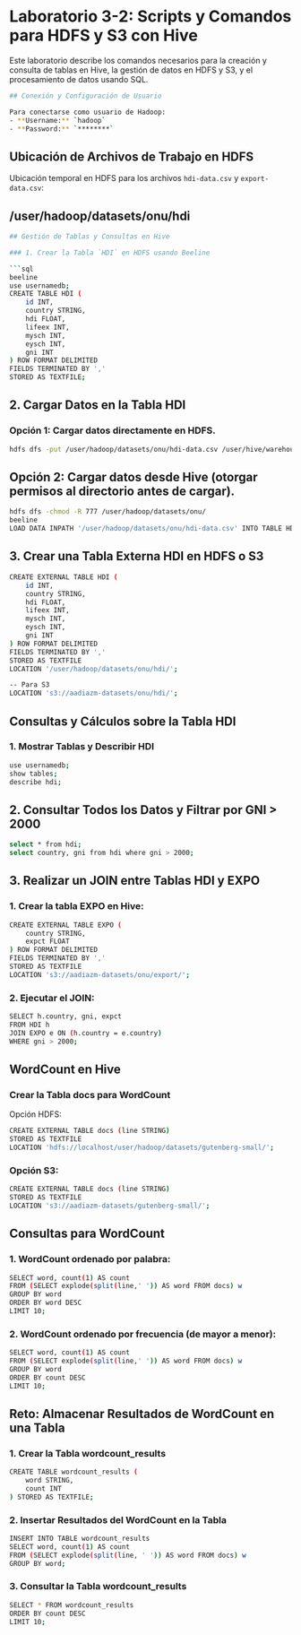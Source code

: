 # Laboratorio 3-2: Scripts y Comandos para HDFS y S3 con Hive

Este laboratorio describe los comandos necesarios para la creación y consulta de tablas en Hive, la gestión de datos en HDFS y S3, y el procesamiento de datos usando SQL.

```bash
## Conexión y Configuración de Usuario

Para conectarse como usuario de Hadoop:
- **Username:** `hadoop`
- **Password:** `********`
```

## Ubicación de Archivos de Trabajo en HDFS

Ubicación temporal en HDFS para los archivos `hdi-data.csv` y `export-data.csv`:

## /user/hadoop/datasets/onu/hdi

```bash
## Gestión de Tablas y Consultas en Hive

### 1. Crear la Tabla `HDI` en HDFS usando Beeline

```sql
beeline
use usernamedb;
CREATE TABLE HDI (
    id INT, 
    country STRING, 
    hdi FLOAT, 
    lifeex INT, 
    mysch INT, 
    eysch INT, 
    gni INT
) ROW FORMAT DELIMITED 
FIELDS TERMINATED BY ',' 
STORED AS TEXTFILE;

```

## 2. Cargar Datos en la Tabla HDI
### Opción 1: Cargar datos directamente en HDFS.

```bash
hdfs dfs -put /user/hadoop/datasets/onu/hdi-data.csv /user/hive/warehouse/usernamedb.db/hdi
```

## Opción 2: Cargar datos desde Hive (otorgar permisos al directorio antes de cargar).

```bash
hdfs dfs -chmod -R 777 /user/hadoop/datasets/onu/
beeline
LOAD DATA INPATH '/user/hadoop/datasets/onu/hdi-data.csv' INTO TABLE HDI;
```


## 3. Crear una Tabla Externa HDI en HDFS o S3

```bash
CREATE EXTERNAL TABLE HDI (
    id INT, 
    country STRING, 
    hdi FLOAT, 
    lifeex INT, 
    mysch INT, 
    eysch INT, 
    gni INT
) ROW FORMAT DELIMITED 
FIELDS TERMINATED BY ',' 
STORED AS TEXTFILE 
LOCATION '/user/hadoop/datasets/onu/hdi/'; 

-- Para S3
LOCATION 's3://aadiazm-datasets/onu/hdi/';
```


## Consultas y Cálculos sobre la Tabla HDI
### 1. Mostrar Tablas y Describir HDI

```bash
use usernamedb;
show tables;
describe hdi;
```


## 2. Consultar Todos los Datos y Filtrar por GNI > 2000 

```bash
select * from hdi;
select country, gni from hdi where gni > 2000;
```

## 3. Realizar un JOIN entre Tablas HDI y EXPO
### 1. Crear la tabla EXPO en Hive:

```bash
CREATE EXTERNAL TABLE EXPO (
    country STRING, 
    expct FLOAT
) ROW FORMAT DELIMITED 
FIELDS TERMINATED BY ',' 
STORED AS TEXTFILE 
LOCATION 's3://aadiazm-datasets/onu/export/';
```

### 2. Ejecutar el JOIN:

```bash
SELECT h.country, gni, expct 
FROM HDI h 
JOIN EXPO e ON (h.country = e.country) 
WHERE gni > 2000;
```

## WordCount en Hive
### Crear la Tabla docs para WordCount
Opción HDFS:

```bash
CREATE EXTERNAL TABLE docs (line STRING) 
STORED AS TEXTFILE 
LOCATION 'hdfs://localhost/user/hadoop/datasets/gutenberg-small/';
```

### Opción S3:

```bash
CREATE EXTERNAL TABLE docs (line STRING) 
STORED AS TEXTFILE 
LOCATION 's3://aadiazm-datasets/gutenberg-small/';
```

## Consultas para WordCount
### 1. WordCount ordenado por palabra:

```bash
SELECT word, count(1) AS count 
FROM (SELECT explode(split(line,' ')) AS word FROM docs) w 
GROUP BY word 
ORDER BY word DESC 
LIMIT 10;
```

### 2. WordCount ordenado por frecuencia (de mayor a menor):

```bash
SELECT word, count(1) AS count 
FROM (SELECT explode(split(line,' ')) AS word FROM docs) w 
GROUP BY word 
ORDER BY count DESC 
LIMIT 10;
```

## Reto: Almacenar Resultados de WordCount en una Tabla
### 1. Crear la Tabla wordcount_results

```bash
CREATE TABLE wordcount_results (
    word STRING,
    count INT
) STORED AS TEXTFILE;
```

### 2. Insertar Resultados del WordCount en la Tabla

```bash
INSERT INTO TABLE wordcount_results
SELECT word, count(1) AS count
FROM (SELECT explode(split(line, ' ')) AS word FROM docs) w
GROUP BY word;
```

### 3. Consultar la Tabla wordcount_results

```bash
SELECT * FROM wordcount_results
ORDER BY count DESC
LIMIT 10;
```
